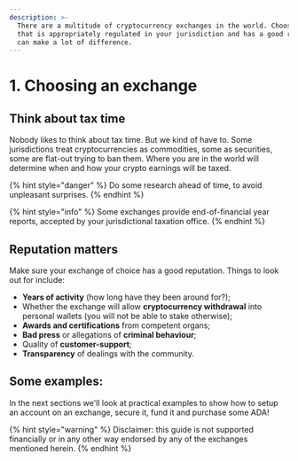 ```yaml
---
description: >-
  There are a multitude of cryptocurrency exchanges in the world. Choosing one
  that is appropriately regulated in your jurisdiction and has a good reputation
  can make a lot of difference.
---
```


# 1. Choosing an exchange

## Think about tax time

Nobody likes to think about tax time. But we kind of have to. Some jurisdictions treat cryptocurrencies as commodities, some as securities, some are flat-out trying to ban them. Where you are in the world will determine when and how your crypto earnings will be taxed. 

{% hint style="danger" %}
Do some research ahead of time, to avoid unpleasant surprises. 
{% endhint %}

{% hint style="info" %}
Some exchanges provide end-of-financial year reports, accepted by your jurisdictional taxation office.
{% endhint %}



## Reputation matters

Make sure your exchange of choice has a good reputation. Things to look out for include:

* **Years of activity** \(how long have they been around for?\);
* Whether the exchange will allow **cryptocurrency withdrawal** into personal wallets \(you will not be able to stake otherwise\);
* **Awards and certifications** from competent organs;
* **Bad press** or allegations of **criminal behaviour**;
* Quality of **customer-support**;
* **Transparency** of dealings with the community.

## Some examples:

In the next sections we'll look at practical examples to show how to setup an account on an exchange, secure it, fund it and purchase some ADA!

{% hint style="warning" %}
Disclaimer: this guide is not supported financially or in any other way endorsed by any of the exchanges mentioned herein. 
{% endhint %}

